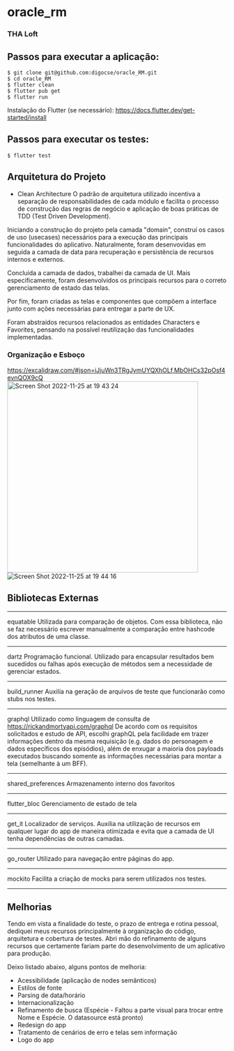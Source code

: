 # oracle_rm

### THA Loft

## Passos para executar a aplicação:
```shell
$ git clone git@github.com:digocse/oracle_RM.git
$ cd oracle_RM
$ flutter clean
$ flutter pub get
$ flutter run
```
Instalação do Flutter (se necessário): https://docs.flutter.dev/get-started/install

## Passos para executar os testes:
```shell
$ flutter test
```

## Arquitetura do Projeto
- Clean Architecture
O padrão de arquitetura utilizado incentiva a separação de responsabilidades de cada módulo 
  e facilita o processo de construção das regras de negócio e aplicação de boas práticas
  de TDD (Test Driven Development).
  
Iniciando a construção do projeto pela camada "domain", construí os casos de uso (usecases)
necessários para a execução das principais funcionalidades do aplicativo. Naturalmente, foram
desenvovidas em seguida a camada de data para recuperação e persistência de recursos internos
e externos.

Concluída a camada de dados, trabalhei da camada de UI. Mais especificamente, foram desenvolvidos 
os principais recursos para o correto gerenciamento de estado das telas.

Por fim, foram criadas as telas e componentes que compõem a interface junto com ações necessárias
para entregar a parte de UX.

Foram abstraídos recursos relacionados as entidades Characters e Favorites, pensando na possível
reutilização das funcionalidades implementadas.

### Organização e Esboço
https://excalidraw.com/#json=iJjuWn3TRgJymUYQXhOLf,MbOHCs32pOsf4evnQOX9cQ
<img width="438" alt="Screen Shot 2022-11-25 at 19 43 24" src="https://user-images.githubusercontent.com/22969298/204065756-f95ed256-3dc1-4883-ad08-ddf0a5f8b601.png">
![Screen Shot 2022-11-25 at 19 44 16](https://user-images.githubusercontent.com/22969298/204065760-4bef997d-8883-4970-befc-28b716b9ee6d.png)


## Bibliotecas Externas
***
equatable
Utilizada para comparação de objetos. Com essa biblioteca, não se faz necessário escrever
manualmente a comparação entre hashcode dos atributos de uma classe.
***
dartz
Programação funcional. Utilizado para encapsular resultados bem sucedidos ou falhas
após execução de métodos sem a necessidade de gerenciar estados.
***
build_runner
Auxilia na geração de arquivos de teste que funcionarão como stubs nos testes.
***
graphql
Utilizado como linguagem de consulta de https://rickandmortyapi.com/graphql
De acordo com os requisitos solicitados e estudo de API, escolhi graphQL pela facilidade
em trazer informações dentro da mesma requisição (e.g. dados do personagem e dados específicos
dos episódios), além de enxugar a maioria dos payloads executados buscando somente as informações
necessárias para montar a tela (semelhante à um BFF).
***
shared_preferences
Armazenamento interno dos favoritos
***
flutter_bloc
Gerenciamento de estado de tela
***
get_it
Localizador de serviços. Auxilia na utilização de recursos em qualquer lugar do app de maneira
otimizada e evita que a camada de UI tenha dependências de outras camadas.
***
go_router
Utilizado para navegação entre páginas do app. 
***
mockito
Facilita a criação de mocks para serem utilizados nos testes. 
***

## Melhorias
Tendo em vista a finalidade do teste, o prazo de entrega e rotina pessoal, dediquei meus recursos
principalmente à organização do código, arquitetura e cobertura de testes. Abri mão do refinamento 
de alguns recursos que certamente fariam parte do desenvolvimento de um aplicativo para produção.

Deixo listado abaixo, alguns pontos de melhoria:
- Acessibilidade (aplicação de nodes semânticos)
- Estilos de fonte
- Parsing de data/horário
- Internacionalização
- Refinamento de busca 
  (Espécie - Faltou a parte visual para trocar entre Nome e Espécie. O datasource está pronto)
- Redesign do app
- Tratamento de cenários de erro e telas sem informação
- Logo do app
